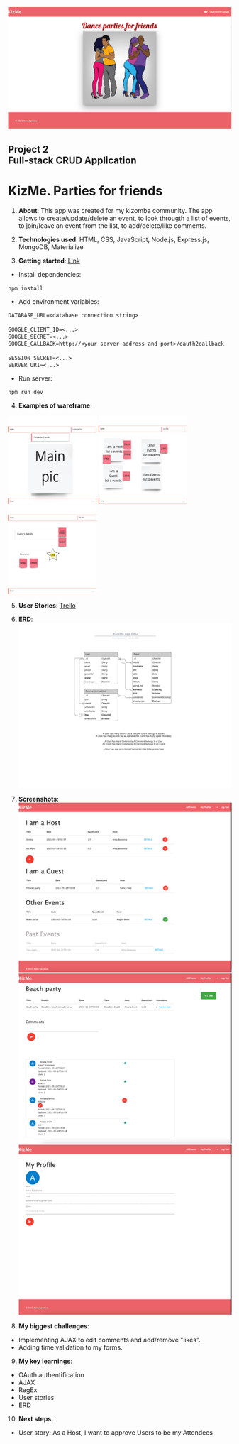![Landing](public/images/Landing.png)

## Project 2 <br> Full-stack CRUD Application

# **KizMe. Parties for friends**

1. **About**: This app was created for my kizomba community. The app allows to create/update/delete an event, to look througth a list of events, to join/leave an event from the list, to add/delete/like comments.
2. **Technologies used**: HTML, CSS, JavaScript, Node.js, Express.js, MongoDB, Materialize

3. **Getting started**: [Link]()
* Install dependencies: 
```
npm install
```
*  Add environment variables:
```
DATABASE_URL=<database connection string>

GOOGLE_CLIENT_ID=<...>
GOOGLE_SECRET=<...>
GOOGLE_CALLBACK=http://<your server address and port>/oauth2callback

SESSION_SECRET=<...>
SERVER_URI=<...>
```

*  Run server:
```
npm run dev
```

4. **Examples of wareframe**: 

<img src="public/images/Main_page.jpg" width="200" height="200">
<img src="public/images/Events_Index_page.jpg" width="200" height="200">
<img src="public/images/Events_show_page.jpg" width="200" height="200">


5. **User Stories**: [Trello](https://trello.com/b/8hvBQePf/kizme-app)

6. **ERD**: 
![ERD](public/images/Database_ER_diagram.jpeg)


7. **Screenshots**:
![Index page](public/images/Index_page.png)
![Show page](public/images/Show_page.png)
![User's profile](public/images/My_profile.png)

8. **My biggest challenges**:

* Implementing AJAX to edit comments and add/remove "likes".
* Adding time validation to my forms.

9. **My key learnings**:

* OAuth authentification
* AJAX
* RegEx
* User stories
* ERD

10. **Next steps**: 

* User story: As a Host, I want to approve Users to be my Attendees
